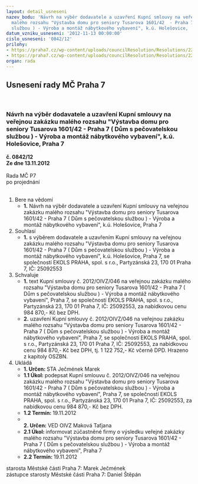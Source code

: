 ```yaml
---
layout: detail_usneseni
nazev_bodu: 'Návrh na výběr dodavatele a uzavření Kupní smlouvy na veřejnou zakázku
  malého rozsahu "Výstavba domu pro seniory Tusarova 1601/42  - Praha 7  ( Dům s pečovatelskou
  službou ) - Výroba a montáž nábytkového vybavení", k.ú. Holešovice,  Praha 7 '
datum_vzniku_usneseni: '2012-11-13 00:00:00'
cislo_usneseni: '0842/12'
prilohy:
- https://praha7.cz/wp-content/uploads/councilResolution/Resolutions/22348/58-12-kupn%c3%ad_sml.-_op.doc
- https://praha7.cz/wp-content/uploads/councilResolution/Resolutions/22348/58-12-v%c3%bdzva.doc
organ: rada
---
```

<div id="ucUsn_pList" class="usn">
	<span><h2>Usnesení rady MČ Praha 7 </h2>
<br></span><div class="standBody">
<span><h3>Návrh na výběr dodavatele a uzavření Kupní smlouvy na veřejnou zakázku malého rozsahu "Výstavba domu pro seniory Tusarova 1601/42  - Praha 7  ( Dům s pečovatelskou službou ) - Výroba a montáž nábytkového vybavení", k.ú. Holešovice,  Praha 7 </h3></span><div class="center">
		<strong>č. 0842/12</strong><br>
	</div>
<div class="center">
		<strong>Ze dne 13.11.2012</strong><br><br>
	</div>Rada MČ P7<br> po projednání<br><br><ol>
<li>Bere na vědomí<ul><li>
<strong>1.</strong> Návrh na výběr dodavatele a uzavření Kupní smlouvy na veřejnou zakázku malého rozsahu "Výstavba domu pro seniory Tusarova 1601/42  - Praha 7  ( Dům s pečovatelskou službou ) - Výroba a montáž nábytkového vybavení", k.ú. Holešovice,  Praha 7 </li></ul>
</li>
<li>Souhlasí<ul><li>
<strong>1.</strong> s výběrem dodavatele a uzavřením Kupní smlouvy na veřejnou zakázku malého rozsahu "Výstavba domu pro seniory Tusarova 1601/42  - Praha 7 ( Dům s pečovatelskou službou ) - Výroba a montáž nábytkového vybavení", k.ú. Holešovice,  Praha 7, se společností EKOLS PRAHA, spol. s r.o., Partyzánská 23, 170 01 Praha 7, IČ: 25092553</li></ul>
</li>
<li>Schvaluje<ul>
<li>
<strong>1.</strong> text Kupní smlouvy č. 2012/OIVZ/046 na veřejnou zakázku malého rozsahu "Výstavba domu pro seniory Tusarova 1601/42  - Praha 7 ( Dům s pečovatelskou službou ) - Výroba a montáž nábytkového vybavení", Praha 7, se společností EKOLS PRAHA, spol. s r.o., Partyzánská 23, 170 01 Praha 7, IČ: 25092553, za nabídkovou cenu 984 870,- Kč bez DPH.</li>
<li>
<strong>2.</strong> uzavření Kupní smlouvy č. 2012/OIVZ/046 na veřejnou zakázku malého rozsahu "Výstavba domu pro seniory Tusarova 1601/42  - Praha 7 ( Dům s pečovatelskou službou ) - Výroba a montáž nábytkového vybavení", Praha 7, se společností EKOLS PRAHA, spol. s r.o., Partyzánská 23, 170 01 Praha 7, IČ: 25092553, za nabídkovou cenu 984 870,- Kč bez DPH, tj. 1 122 752,- Kč včerně DPD. Hrazeno z kapitoly OSZBN.</li>
</ul>
</li>
<li>Ukládá<ul>
<li>
<strong>1. Určen: </strong>STA Ječmének Marek</li>
<li>
<strong>1.1 Úkol: </strong>podepsat Kupní smlouvu č. 2012/OIVZ/046 na veřejnou zakázku malého rozsahu "Výstavba domu pro seniory Tusarova 1601/42  - Praha 7 ( Dům s pečovatelskou službou ) - Výroba a montáž nábytkového vybavení", Praha 7, se společností EKOLS PRAHA, spol. s r.o., Partyzánská 23, 170 01 Praha 7, IČ: 25092553, za nabídkovou cenu 984 870,- Kč bez DPH.</li>
<li>
<strong>1.2 Termín: </strong>19.11.2012</li>
<li>
<strong><br>2. Určen: </strong>VED OIVZ Maková Taťjana</li>
<li>
<strong>2.1 Úkol: </strong>informovat zúčastněné firmy o výsledku veřejné zakázky malého rozsahu "Výstavba domu pro seniory Tusarova 1601/42  - Praha 7 ( Dům s pečovatelskou službou ) - Výroba a montáž nábytkového vybavení", Praha 7</li>
<li>
<strong>2.2 Termín: </strong>19.11.2012</li>
</ul>
</li>
</ol>starosta Městské části Praha 7: Marek Ječmének<br>zástupce starosty Městské části Praha 7: Daniel Štěpán 
</div>
</div>